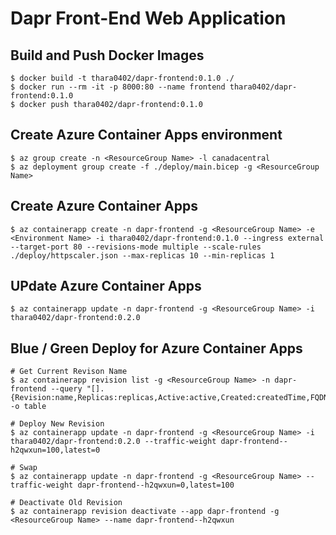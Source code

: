 # Dapr Front-End Web Application

## Build and Push Docker Images
```shell-session
$ docker build -t thara0402/dapr-frontend:0.1.0 ./
$ docker run --rm -it -p 8000:80 --name frontend thara0402/dapr-frontend:0.1.0
$ docker push thara0402/dapr-frontend:0.1.0
```

## Create Azure Container Apps environment
```shell-session
$ az group create -n <ResourceGroup Name> -l canadacentral
$ az deployment group create -f ./deploy/main.bicep -g <ResourceGroup Name>
```

## Create Azure Container Apps
```shell-session
$ az containerapp create -n dapr-frontend -g <ResourceGroup Name> -e <Environment Name> -i thara0402/dapr-frontend:0.1.0 --ingress external --target-port 80 --revisions-mode multiple --scale-rules ./deploy/httpscaler.json --max-replicas 10 --min-replicas 1
```

## UPdate Azure Container Apps
```shell-session
$ az containerapp update -n dapr-frontend -g <ResourceGroup Name> -i thara0402/dapr-frontend:0.2.0
```

## Blue / Green Deploy for Azure Container Apps
```shell-session
# Get Current Revison Name
$ az containerapp revision list -g <ResourceGroup Name> -n dapr-frontend --query "[].{Revision:name,Replicas:replicas,Active:active,Created:createdTime,FQDN:fqdn}" -o table

# Deploy New Revision
$ az containerapp update -n dapr-frontend -g <ResourceGroup Name> -i thara0402/dapr-frontend:0.2.0 --traffic-weight dapr-frontend--h2qwxun=100,latest=0

# Swap
$ az containerapp update -n dapr-frontend -g <ResourceGroup Name> --traffic-weight dapr-frontend--h2qwxun=0,latest=100

# Deactivate Old Revision
$ az containerapp revision deactivate --app dapr-frontend -g <ResourceGroup Name> --name dapr-frontend--h2qwxun
```
